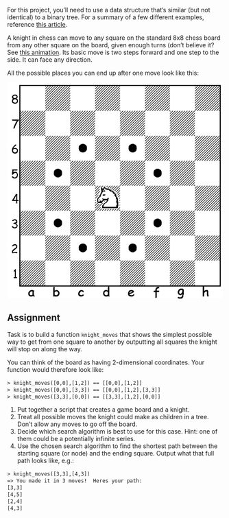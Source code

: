 For this project, you’ll need to use a data structure that’s similar (but not identical) to a binary tree. For a summary of a few different examples, reference [this article](https://www.khanacademy.org/computing/computer-science/algorithms/graph-representation/a/describing-graphs).

A knight in chess can move to any square on the standard 8x8 chess board from any other square on the board, given enough turns (don’t believe it? See [this animation](https://upload.wikimedia.org/wikipedia/commons/thumb/d/da/Knight%27s_tour_anim_2.gif/250px-Knight%27s_tour_anim_2.gif). Its basic move is two steps forward and one step to the side. It can face any direction.

All the possible places you can end up after one move look like this:

![img](mHQqH08.gif)

## Assignment

Task is to build a function `knight_moves` that shows the simplest possible way to get from one square to another by outputting all squares the knight will stop on along the way.

You can think of the board as having 2-dimensional coordinates. Your function would therefore look like:

```
> knight_moves([0,0],[1,2]) == [[0,0],[1,2]]
> knight_moves([0,0],[3,3]) == [[0,0],[1,2],[3,3]]
> knight_moves([3,3],[0,0]) == [[3,3],[1,2],[0,0]]
```

1. Put together a script that creates a game board and a knight.
2. Treat all possible moves the knight could make as children in a tree. Don’t allow any moves to go off the board.
3. Decide which search algorithm is best to use for this case. Hint: one of them could be a potentially infinite series.
4. Use the chosen search algorithm to find the shortest path between the starting square (or node) and the ending square. Output what that full path looks like, e.g.:

```
> knight_moves([3,3],[4,3])
=> You made it in 3 moves!  Heres your path:
[3,3]
[4,5]
[2,4]
[4,3]
```